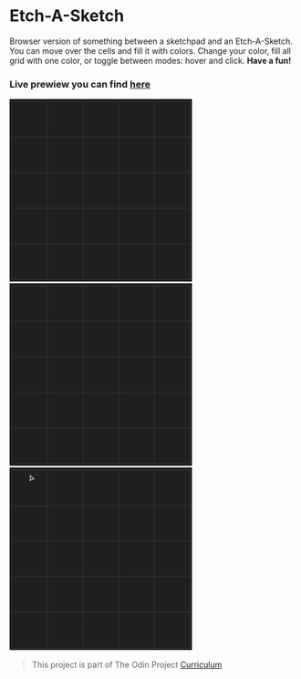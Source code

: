 # Etch-A-Sketch
 Browser version of something between a sketchpad and an Etch-A-Sketch.
 You can move over the cells and fill it with colors.
 Change your color, fill all grid with one color, or toggle between modes: hover and click. **Have a fun!**
 
 ### Live prewiew you can find [here](https://digidr0.github.io/Etch-A-Sketch/)
 <div>
 <img src="/img/grid.gif" width="320" height="320"/>
 <img src="/img/grid-2.gif" width="320" height="320" />
 <img src="/img/grid-3.gif" width="320" height="320" />
 <div>

 
 > This project is part of The Odin Project [Curriculum](https://www.theodinproject.com/paths/foundations/courses/foundations)
